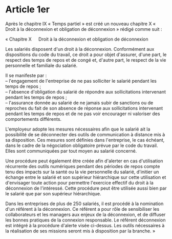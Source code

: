 # Article 1er

Après le chapitre IX « Temps partiel » est créé un nouveau chapitre X « Droit à la déconnexion et obligation de déconnexion » rédigé comme suit :

« Chapitre X   Droit à la déconnexion et obligation de déconnexion

Les salariés disposent d'un droit à la déconnexion. Conformément aux dispositions du code du travail, ce droit a pour objet d'assurer, d'une part, le respect des temps de repos et de congé et, d'autre part, le respect de la vie personnelle et familiale du salarié.

Il se manifeste par :  
 – l'engagement de l'entreprise de ne pas solliciter le salarié pendant les temps de repos ;  
 – l'absence d'obligation du salarié de répondre aux sollicitations intervenant pendant les temps de repos ;  
 – l'assurance donnée au salarié de ne jamais subir de sanctions ou de reproches du fait de son absence de réponse aux sollicitations intervenant pendant les temps de repos et de ne pas voir encourager ni valoriser des comportements différents.

L'employeur adopte les mesures nécessaires afin que le salarié ait la possibilité de se déconnecter des outils de communication à distance mis à sa disposition. Ces mesures sont définies dans l'entreprise, le cas échéant, dans le cadre de la négociation obligatoire prévue par le code du travail. Elles sont communiquées par tout moyen au salarié concerné.

Une procédure peut également être créée afin d'alerter en cas d'utilisation récurrente des outils numériques pendant des périodes de repos compte tenu des impacts sur la santé ou la vie personnelle du salarié, d'initier un échange entre le salarié et son supérieur hiérarchique sur cette utilisation et d'envisager toute action pour permettre l'exercice effectif du droit à la déconnexion de l'intéressé. Cette procédure peut être utilisée aussi bien par le salarié que par son supérieur hiérarchique.  

Dans les entreprises de plus de 250 salariés, il est procédé à la nomination d'un référent à la déconnexion. Ce référent a pour rôle de sensibiliser les collaborateurs et les managers aux enjeux de la déconnexion, et de diffuser les bonnes pratiques de la connexion responsable. Le référent déconnexion est intégré à la procédure d'alerte visée ci-dessus. Les outils nécessaires à la réalisation de ses missions seront mis à disposition par la branche. »

